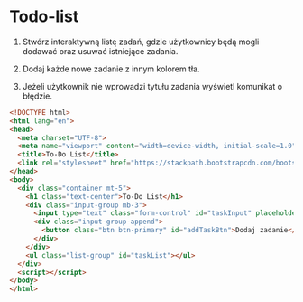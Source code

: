 # Todo-list

1. Stwórz interaktywną listę zadań, gdzie użytkownicy będą mogli dodawać oraz usuwać istniejące zadania.

2. Dodaj każde nowe zadanie z innym kolorem tła.

3. Jeżeli użytkownik nie wprowadzi tytułu zadania wyświetl komunikat o błędzie.

```html
<!DOCTYPE html>
<html lang="en">
<head>
  <meta charset="UTF-8">
  <meta name="viewport" content="width=device-width, initial-scale=1.0">
  <title>To-Do List</title>
  <link rel="stylesheet" href="https://stackpath.bootstrapcdn.com/bootstrap/4.5.2/css/bootstrap.min.css">
</head>
<body>
  <div class="container mt-5">
    <h1 class="text-center">To-Do List</h1>
    <div class="input-group mb-3">
      <input type="text" class="form-control" id="taskInput" placeholder="Dodaj nowe zadanie">
      <div class="input-group-append">
        <button class="btn btn-primary" id="addTaskBtn">Dodaj zadanie</button>
      </div>
    </div>
    <ul class="list-group" id="taskList"></ul>
  </div>
  <script></script>
</body>
</html>
```
